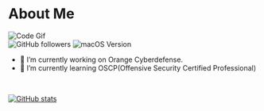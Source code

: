 # About Me
![Code Gif](https://media.giphy.com/media/eVSqI3mZYfaDIXYsnS/giphy.gif)
<br>
![GitHub followers](https://img.shields.io/github/followers/AaronCaiii?style=social)
![macOS Version](https://img.shields.io/badge/macOS-12.4-blue)
<!--
**AaronCaiii/AaronCaiii** is a ✨ _special_ ✨ repository because its `README.md` (this file) appears on your GitHub profile.

Here are some ideas to get you started:

- 🔭 I’m currently working on ...
- 🌱 I’m currently learning ...
- 👯 I’m looking to collaborate on ...
- 🤔 I’m looking for help with ...
- 💬 Ask me about ...
- 📫 How to reach me: ...
- 😄 Pronouns: ...
- ⚡ Fun fact: ...
-->
- 🔭 I’m currently working on Orange Cyberdefense.
- 🌱 I’m currently learning OSCP(Offensive Security Certified Professional)
<br>

[![GitHub stats](https://github-readme-stats.vercel.app/api?username=AaronCaiii&show_icons=true&theme=radical)](https://github.com/anuraghazra/github-readme-stats)
